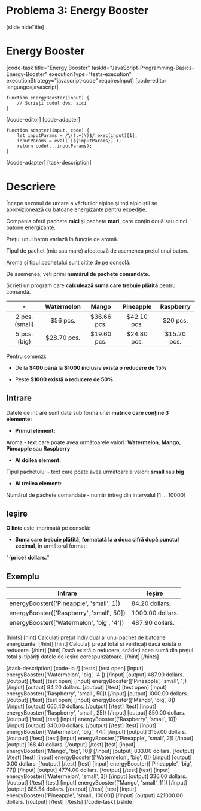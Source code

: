 # Problema 3: Energy Booster
[slide hideTitle]

# Energy Booster

[code-task title="Energy Booster" taskId="JavaScript-Programming-Basics-Energy-Booster" executionType="tests-execution" executionStrategy="javascript-code" requiresInput]
[code-editor language=javascript]
```
function energyBooster(input) {
	// Scrieți codul dvs. aici
}
```
[/code-editor]
[code-adapter]
```
function adapter(input, code) {
    let inputParams = /\((.+)\)$/.exec(input)[1];
    inputParams = eval(`[${inputParams}]`);
    return code(...inputParams);
}
```
[/code-adapter]
[task-description]
# Descriere

Începe sezonul de urcare a vârfurilor alpine și toți alpiniștii se aprovizionează cu batoane energizante pentru expediție.

Compania oferă pachete **mici** și pachete **mari**, care conțin două sau cinci batone energizante.

Prețul unui baton variază în funcție de aromă.

Tipul de pachet (mic sau mare) afectează de asemenea prețul unui baton.

Aroma și tipul pachetului sunt citite de pe consolă.

De asemenea, veți primi **numărul de pachete comandate.**

Scrieți un program care **calculează suma care trebuie plătită** pentru comandă.


| \- | Watermelon  | Mango | Pineapple   | Raspberry |
| :---:       |    :----:   |   :---:     |  :---:     | :---:     |
| 2 pcs. (small) | $56 pcs.  | $36.66 pcs. |$42.10 pcs. | $20 pcs.|
| 5 pcs. (big) | $28.70 pcs.  | $19.60 pcs. |$24.80 pcs. | $15.20 pcs.|

Pentru comenzi:

- De la **$400 până la $1000 inclusiv există o reducere de 15%**

- Peste **$1000 există o reducere de 50%**

## Intrare

Datele de intrare sunt date sub forma unei **matrice care conține 3 elemente:**

- **Primul element:**

Aroma - text care poate avea următoarele valori: **Watermelon**, **Mango**, **Pineapple** sau **Raspberry**

- **Al doilea element:**

Tipul pachetului - text care poate avea următoarele valori: **small** sau **big**

- **Al treilea element:**

Numărul de pachete comandate - număr întreg din intervalul \[1 … 10000\]

## Ieșire

**O linie** este imprimată pe consolă:

- **Suma care trebuie plătită**, **formatată la a doua cifră după punctul zecimal**, în următorul format: 

"\{**price**\} **dollars.**"

## Exemplu

|**Intrare**|**Ieșire**|
| --- | --- |
|energyBooster(['Pineapple', 'small', 1]) | 84.20 dollars. |
|energyBooster(['Raspberry', 'small', 50])|1000.00 dollars.|
|energyBooster(['Watermelon', 'big', '4']) | 487.90 dollars. |
 
[hints]
[hint]
Calculați prețul individual al unui pachet de batoane energizante.
[/hint]
[hint]
Calculați prețul total și verificați dacă există o reducere.
[/hint]
[hint]
Dacă există o reducere, scădeți acea sumă din prețul total și tipăriți datele de ieșire corespunzătoare.
[/hint]
[/hints]

[/task-description]
[code-io /]
[tests]
[test open]
[input]
energyBooster(['Watermelon', 'big', '4'])
[/input]
[output]
487.90 dollars.
[/output]
[/test]
[test open]
[input]
energyBooster(['Pineapple', 'small', 1])
[/input]
[output]
84.20 dollars.
[/output]
[/test]
[test open]
[input]
energyBooster(['Raspberry', 'small', 50])
[/input]
[output]
1000.00 dollars.
[/output]
[/test]
[test open]
[input]
energyBooster(['Mango', 'big', 8])
[/input]
[output]
666.40 dollars.
[/output]
[/test]
[test]
[input]
energyBooster(['Raspberry', 'small', 25])
[/input]
[output]
850.00 dollars.
[/output]
[/test]
[test]
[input]
energyBooster(['Raspberry', 'small', 10])
[/input]
[output]
340.00 dollars.
[/output]
[/test]
[test]
[input]
energyBooster(['Watermelon', 'big', 44])
[/input]
[output]
3157.00 dollars.
[/output]
[/test]
[test]
[input]
energyBooster(['Pineapple', 'small', 2])
[/input]
[output]
168.40 dollars.
[/output]
[/test]
[test]
[input]
energyBooster(['Mango', 'big', 10])
[/input]
[output]
833.00 dollars.
[/output]
[/test]
[test]
[input]
energyBooster(['Watermelon', 'big', 0])
[/input]
[output]
0.00 dollars.
[/output]
[/test]
[test]
[input]
energyBooster(['Pineapple', 'big', 77])
[/input]
[output]
4774.00 dollars.
[/output]
[/test]
[test]
[input]
energyBooster(['Watermelon', 'small', 3])
[/input]
[output]
336.00 dollars.
[/output]
[/test]
[test]
[input]
energyBooster(['Mango', 'small', 11])
[/input]
[output]
685.54 dollars.
[/output]
[/test]
[test]
[input]
energyBooster(['Pineapple', 'small', 10000])
[/input]
[output]
421000.00 dollars.
[/output]
[/test]
[/tests]
[/code-task]
[/slide]
